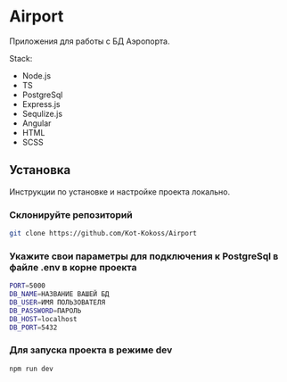# Airport

Приложения для работы с БД Аэропорта.

Stack:

- Node.js
- TS
- PostgreSql
- Express.js
- Sequlize.js
- Angular
- HTML
- SCSS

## Установка

Инструкции по установке и настройке проекта локально.

### Склонируйте репозиторий

```bash
git clone https://github.com/Kot-Kokoss/Airport
```

### Укажите свои параметры для подключения к PostgreSql в файле .env в корне проекта

```bash
PORT=5000
DB_NAME=НАЗВАНИЕ ВАШЕЙ БД
DB_USER=ИМЯ ПОЛЬЗОВАТЕЛЯ
DB_PASSWORD=ПАРОЛЬ
DB_HOST=localhost
DB_PORT=5432
```

### Для запуска проекта в режиме dev

```bash
npm run dev

```
